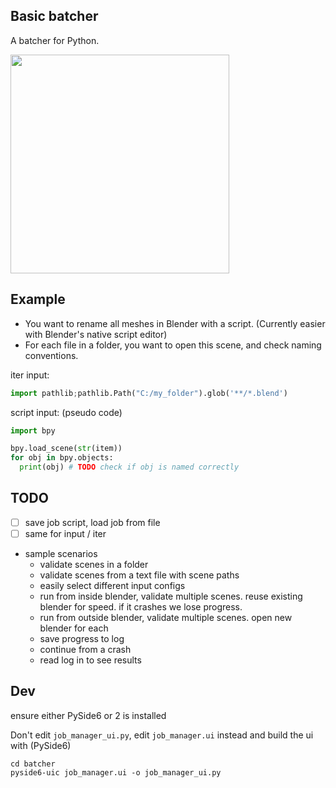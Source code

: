 ## Basic batcher
A batcher for Python.

<img src="https://github.com/hannesdelbeke/basic-batch/assets/3758308/137cd20d-cd19-42eb-915a-4fe2eacb970c" width="350" />

## Example
- You want to rename all meshes in Blender with a script. (Currently easier with Blender's native script editor)
- For each file in a folder, you want to open this scene, and check naming conventions.  

iter input:
```python
import pathlib;pathlib.Path("C:/my_folder").glob('**/*.blend')
```

script input: (pseudo code)
```python
import bpy

bpy.load_scene(str(item))
for obj in bpy.objects:
  print(obj) # TODO check if obj is named correctly
```

## TODO
- [ ] save job script, load job from file
- [ ] same for input / iter
- sample scenarios
  - validate scenes in a folder
  - validate scenes from a text file with scene paths
  - easily select different input configs
  - run from inside blender, validate multiple scenes. reuse existing blender for speed. if it crashes we lose progress.
  - run from outside blender, validate multiple scenes. open new blender for each
  - save progress to log
  - continue from a crash
  - read log in to see results
  
## Dev
ensure either PySide6 or 2 is installed

Don't edit `job_manager_ui.py`, edit `job_manager.ui` instead and build the ui with (PySide6)
```batch
cd batcher
pyside6-uic job_manager.ui -o job_manager_ui.py
```

